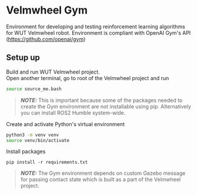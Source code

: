 # Velmwheel Gym
Environment for developing and testing reinforcement learning algorithms
for WUT Velmwheel robot. Environment is compliant with OpenAI Gym's API (https://github.com/openai/gym)

## Setup up
Build and run WUT Velmwheel project. \
Open another terminal, go to root of the Velmwheel project and run
```bash
source source_me.bash
```
> **_NOTE:_** This is important because some of the packages needed to create the Gym environment are not installable using pip.
Alternatively you can install ROS2 Humble system-wide.

Create and activate Python's virtual environment
```bash
python3 -m venv venv
source venv/bin/activate
```
Install packages
```
pip install -r requirements.txt
```

> **_NOTE:_** The Gym environment depends on custom Gazebo message for passing contact state which is built as a part of the Velmwheel project.
